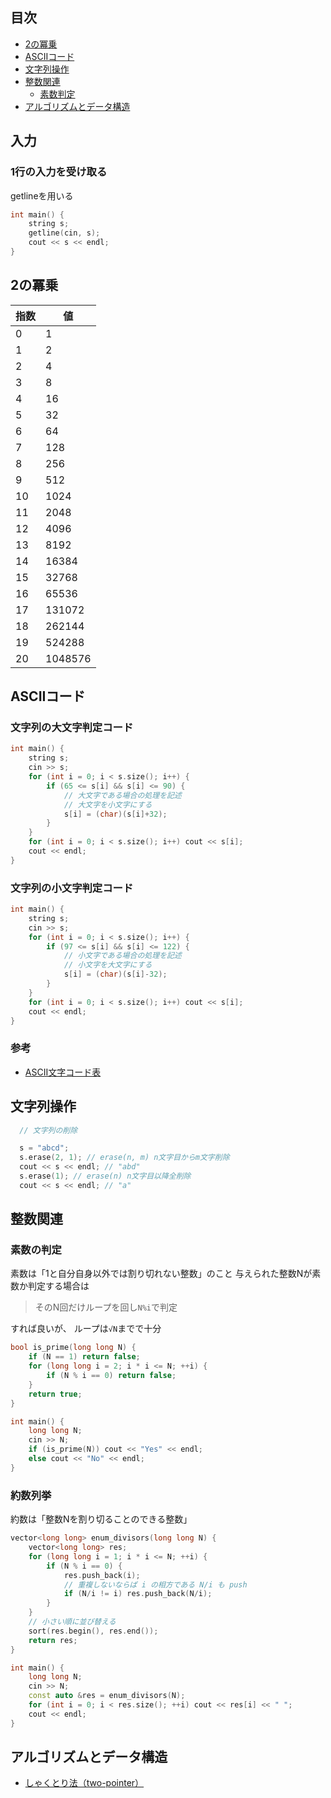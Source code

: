 ## 目次
- [2の冪乗](#2の冪乗)
- [ASCIIコード](#asciiコード)
- [文字列操作](#文字列操作)
- [整数関連](#整数関連)
  - [素数判定](#素数の判定)
- [アルゴリズムとデータ構造](#アルゴリズムとデータ構造)

## 入力
### 1行の入力を受け取る
getlineを用いる
```cpp
int main() {
    string s;
    getline(cin, s);
    cout << s << endl;
}
```

## 2の冪乗
|指数|値|
|---|---|
|0|1|
|1|	2|
|2|	4|
|3|	8|
|4|	16|
|5|	32|
|6|	64|
|7|	128|
|8|	256|
|9|	512|
|10|	1024|
|11|	2048|
|12|	4096|
|13|	8192|
|14|	16384|
|15|	32768|
|16|	65536|
|17|	131072|
|18|	262144|
|19|	524288|
|20|	1048576|

## ASCIIコード
### 文字列の大文字判定コード
```cpp
int main() {
    string s;
    cin >> s;
    for (int i = 0; i < s.size(); i++) {
        if (65 <= s[i] && s[i] <= 90) {
            // 大文字である場合の処理を記述
            // 大文字を小文字にする
            s[i] = (char)(s[i]+32);
        }
    }
    for (int i = 0; i < s.size(); i++) cout << s[i];
    cout << endl;
}
```

### 文字列の小文字判定コード
```cpp
int main() {
    string s;
    cin >> s;
    for (int i = 0; i < s.size(); i++) {
        if (97 <= s[i] && s[i] <= 122) {
            // 小文字である場合の処理を記述
            // 小文字を大文字にする
            s[i] = (char)(s[i]-32);
        }
    }
    for (int i = 0; i < s.size(); i++) cout << s[i];
    cout << endl;
}
```

### 参考
- [ASCII文字コード表](https://qiita.com/disapalt/items/7c816f8460c3969662f6)

## 文字列操作
```cpp
  // 文字列の削除

  s = "abcd";
  s.erase(2, 1); // erase(n, m) n文字目からm文字削除
  cout << s << endl; // "abd"
  s.erase(1); // erase(n) n文字目以降全削除
  cout << s << endl; // "a"
```

## 整数関連

### 素数の判定
素数は「1と自分自身以外では割り切れない整数」のこと
与えられた整数Nが素数か判定する場合は

> そのN回だけループを回し`N%i`で判定

すれば良いが、
ループは`√N`までで十分

```cpp
bool is_prime(long long N) {
    if (N == 1) return false;
    for (long long i = 2; i * i <= N; ++i) {
        if (N % i == 0) return false;
    }
    return true;
}

int main() {
    long long N;
    cin >> N;
    if (is_prime(N)) cout << "Yes" << endl;
    else cout << "No" << endl;
}
```

### 約数列挙
約数は「整数Nを割り切ることのできる整数」

```cpp
vector<long long> enum_divisors(long long N) {
    vector<long long> res;
    for (long long i = 1; i * i <= N; ++i) {
        if (N % i == 0) {
            res.push_back(i);
            // 重複しないならば i の相方である N/i も push
            if (N/i != i) res.push_back(N/i);
        }
    }
    // 小さい順に並び替える
    sort(res.begin(), res.end());
    return res;
}

int main() {
    long long N;
    cin >> N;
    const auto &res = enum_divisors(N);
    for (int i = 0; i < res.size(); ++i) cout << res[i] << " ";
    cout << endl;
}
```


## アルゴリズムとデータ構造
- [しゃくとり法（two-pointer）](./two-pointer/)